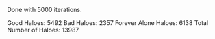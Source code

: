 Done with 5000 iterations.

Good Haloes: 5492
Bad Haloes: 2357
Forever Alone Haloes: 6138
Total Number of Haloes: 13987

